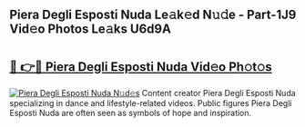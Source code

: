 ## Piera Degli Esposti Nuda Le𝚊k𝚎d N𝚞𝚍e - Part-1J9 Vid𝚎o Photos Le𝚊ks U6d9A

# <h2><a href="http://fbeg7si.evod.top/?m=Piera+Degli+Esposti+Nuda">🔗 👉🔴 Piera Degli Esposti Nuda Vid𝚎o Ph𝚘t𝚘s</a></h2>

[![Piera Degli Esposti Nuda N𝚞d𝚎s](https://i.imgur.com/8V9OHl7.gif)](http://fbeg7si.evod.top/?m=Piera+Degli+Esposti+Nuda)
Content creator Piera Degli Esposti Nuda specializing in dance and lifestyle-related videos. Public figures Piera Degli Esposti Nuda are often seen as symbols of hope and inspiration. 
